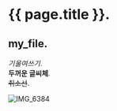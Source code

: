 # {{ page.title }}.   

## my_file.    

*기울여쓰기*.      
**두꺼운 글씨체**.   
~~취소선~~.   

![IMG_6384](https://user-images.githubusercontent.com/103707815/166231366-44d637d1-c519-4f29-b9bb-3ac3ab2a300b.JPG)
